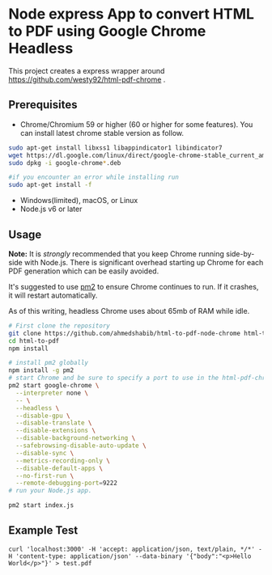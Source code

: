 # Node express App to convert HTML to PDF using Google Chrome Headless

This project creates a express wrapper around https://github.com/westy92/html-pdf-chrome .


## Prerequisites

* Chrome/Chromium 59 or higher (60 or higher for some features). You can install latest chrome stable version as follow.
```bash
sudo apt-get install libxss1 libappindicator1 libindicator7
wget https://dl.google.com/linux/direct/google-chrome-stable_current_amd64.deb
sudo dpkg -i google-chrome*.deb

#if you encounter an error while installing run
sudo apt-get install -f
```
* Windows(limited), macOS, or Linux
* Node.js v6 or later

## Usage

__Note:__ It is _strongly_ recommended that you keep Chrome running side-by-side with Node.js.  There is significant overhead starting up Chrome for each PDF generation which can be easily avoided.

It's suggested to use [pm2](http://pm2.keymetrics.io/) to ensure Chrome continues to run.  If it crashes, it will restart automatically.

As of this writing, headless Chrome uses about 65mb of RAM while idle.

```bash
# First clone the repository 
git clone https://github.com/ahmedshabib/html-to-pdf-node-chrome html-to-pdf
cd html-to-pdf
npm install

# install pm2 globally
npm install -g pm2
# start Chrome and be sure to specify a port to use in the html-pdf-chrome options.
pm2 start google-chrome \
  --interpreter none \
  -- \
  --headless \
  --disable-gpu \
  --disable-translate \
  --disable-extensions \
  --disable-background-networking \
  --safebrowsing-disable-auto-update \
  --disable-sync \
  --metrics-recording-only \
  --disable-default-apps \
  --no-first-run \
  --remote-debugging-port=9222
# run your Node.js app.

pm2 start index.js
```

## Example Test
```
curl 'localhost:3000' -H 'accept: application/json, text/plain, */*' -H 'content-type: application/json' --data-binary '{"body":"<p>Hello World</p>"}' > test.pdf
```


